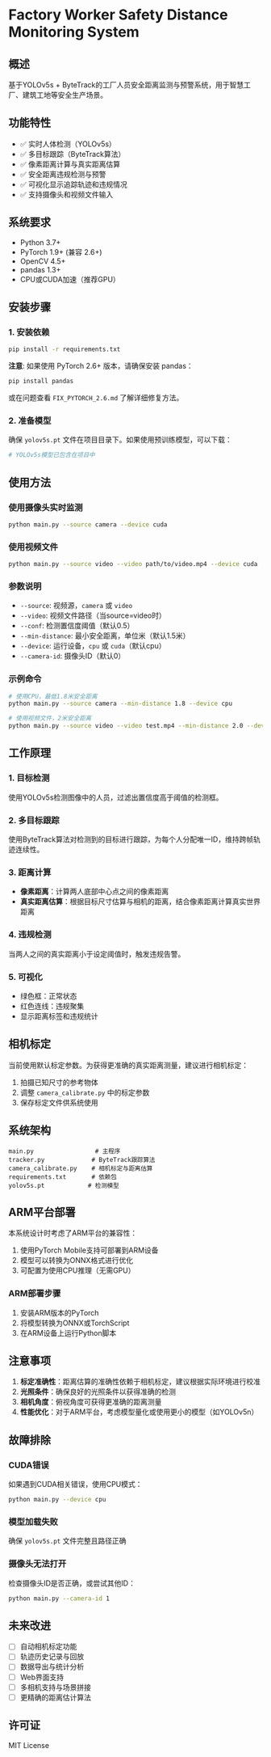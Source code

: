 # Factory Worker Safety Distance Monitoring System

## 概述
基于YOLOv5s + ByteTrack的工厂人员安全距离监测与预警系统，用于智慧工厂、建筑工地等安全生产场景。

## 功能特性
- ✅ 实时人体检测（YOLOv5s）
- ✅ 多目标跟踪（ByteTrack算法）
- ✅ 像素距离计算与真实距离估算
- ✅ 安全距离违规检测与预警
- ✅ 可视化显示追踪轨迹和违规情况
- ✅ 支持摄像头和视频文件输入

## 系统要求
- Python 3.7+
- PyTorch 1.9+ (兼容 2.6+)
- OpenCV 4.5+
- pandas 1.3+
- CPU或CUDA加速（推荐GPU）

## 安装步骤

### 1. 安装依赖
```bash
pip install -r requirements.txt
```

**注意**: 如果使用 PyTorch 2.6+ 版本，请确保安装 pandas：
```bash
pip install pandas
```

或在问题查看 `FIX_PYTORCH_2.6.md` 了解详细修复方法。

### 2. 准备模型
确保 `yolov5s.pt` 文件在项目目录下。如果使用预训练模型，可以下载：
```bash
# YOLOv5s模型已包含在项目中
```

## 使用方法

### 使用摄像头实时监测
```bash
python main.py --source camera --device cuda
```

### 使用视频文件
```bash
python main.py --source video --video path/to/video.mp4 --device cuda
```

### 参数说明
- `--source`: 视频源，`camera` 或 `video`
- `--video`: 视频文件路径（当source=video时）
- `--conf`: 检测置信度阈值（默认0.5）
- `--min-distance`: 最小安全距离，单位米（默认1.5米）
- `--device`: 运行设备，`cpu` 或 `cuda`（默认cpu）
- `--camera-id`: 摄像头ID（默认0）

### 示例命令
```bash
# 使用CPU，最低1.8米安全距离
python main.py --source camera --min-distance 1.8 --device cpu

# 使用视频文件，2米安全距离
python main.py --source video --video test.mp4 --min-distance 2.0 --device cuda
```

## 工作原理

### 1. 目标检测
使用YOLOv5s检测图像中的人员，过滤出置信度高于阈值的检测框。

### 2. 多目标跟踪
使用ByteTrack算法对检测到的目标进行跟踪，为每个人分配唯一ID，维持跨帧轨迹连续性。

### 3. 距离计算
- **像素距离**：计算两人底部中心点之间的像素距离
- **真实距离估算**：根据目标尺寸估算与相机的距离，结合像素距离计算真实世界距离

### 4. 违规检测
当两人之间的真实距离小于设定阈值时，触发违规告警。

### 5. 可视化
- 绿色框：正常状态
- 红色连线：违规聚集
- 显示距离标签和违规统计

## 相机标定
当前使用默认标定参数。为获得更准确的真实距离测量，建议进行相机标定：

1. 拍摄已知尺寸的参考物体
2. 调整 `camera_calibrate.py` 中的标定参数
3. 保存标定文件供系统使用

## 系统架构

```
main.py                 # 主程序
tracker.py             # ByteTrack跟踪算法
camera_calibrate.py    # 相机标定与距离估算
requirements.txt       # 依赖包
yolov5s.pt            # 检测模型
```

## ARM平台部署
本系统设计时考虑了ARM平台的兼容性：
1. 使用PyTorch Mobile支持可部署到ARM设备
2. 模型可以转换为ONNX格式进行优化
3. 可配置为使用CPU推理（无需GPU）

### ARM部署步骤
1. 安装ARM版本的PyTorch
2. 将模型转换为ONNX或TorchScript
3. 在ARM设备上运行Python脚本

## 注意事项
1. **标定准确性**：距离估算的准确性依赖于相机标定，建议根据实际环境进行校准
2. **光照条件**：确保良好的光照条件以获得准确的检测
3. **相机角度**：俯视角度可获得更准确的距离测量
4. **性能优化**：对于ARM平台，考虑模型量化或使用更小的模型（如YOLOv5n）

## 故障排除

### CUDA错误
如果遇到CUDA相关错误，使用CPU模式：
```bash
python main.py --device cpu
```

### 模型加载失败
确保 `yolov5s.pt` 文件完整且路径正确

### 摄像头无法打开
检查摄像头ID是否正确，或尝试其他ID：
```bash
python main.py --camera-id 1
```

## 未来改进
- [ ] 自动相机标定功能
- [ ] 轨迹历史记录与回放
- [ ] 数据导出与统计分析
- [ ] Web界面支持
- [ ] 多相机支持与场景拼接
- [ ] 更精确的距离估计算法

## 许可证
MIT License

